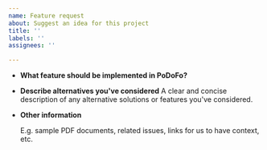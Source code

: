 ```yaml
---
name: Feature request
about: Suggest an idea for this project
title: ''
labels: ''
assignees: ''

---
```


* **What feature should be implemented in PoDoFo?**

* **Describe alternatives you've considered**
A clear and concise description of any alternative solutions or features you've considered.

* **Other information**

  E.g. sample PDF documents, related issues, links for us to have context, etc.
